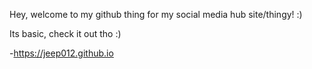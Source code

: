 Hey, welcome to my github thing for my social media hub site/thingy! :)

Its basic, check it out tho :) 

-https://jeep012.github.io
